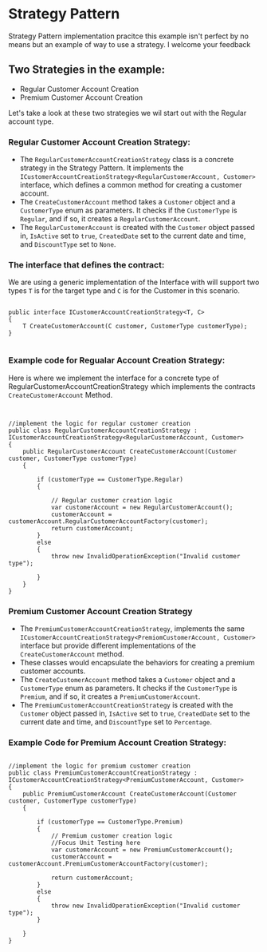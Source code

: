 # Strategy Pattern 

Strategy Pattern implementation pracitce this example isn't perfect by no means but an example of way to use a strategy.  I welcome your feedback

## Two Strategies in the example:
- Regular Customer Account Creation
- Premium Customer Account Creation

Let's take a look at these two strategies we wil start out with the Regular account type.

### Regular Customer Account Creation Strategy:
- The `RegularCustomerAccountCreationStrategy` class is a concrete strategy in the Strategy Pattern. It implements the `ICustomerAccountCreationStrategy<RegularCustomerAccount, Customer>` interface, which defines a common method for creating a customer account.
- The `CreateCustomerAccount` method takes a `Customer` object and a `CustomerType` enum as parameters. It checks if the `CustomerType` is `Regular`, and if so, it creates a `RegularCustomerAccount`.
- The `RegularCustomerAccount` is created with the `Customer` object passed in, `IsActive` set to `true`, `CreatedDate` set to the current date and time, and `DiscountType` set to `None`.

### The interface that defines the contract:
We are using a generic implementation of the Interface with will support two types `T` is for the target type and `C` is for the Customer in this scenario. 

```CSharp

public interface ICustomerAccountCreationStrategy<T, C>
{
    T CreateCustomerAccount(C customer, CustomerType customerType);
}


```

### Example code for Regualar Account Creation Strategy:

Here is where we implement the interface for a concrete type of RegularCustomerAccountCreationStrategy which implements the contracts `CreateCustomerAccount` Method.


```CSharp


//implement the logic for regular customer creation
public class RegularCustomerAccountCreationStrategy : ICustomerAccountCreationStrategy<RegularCustomerAccount, Customer>
{
    public RegularCustomerAccount CreateCustomerAccount(Customer customer, CustomerType customerType)
    {

        if (customerType == CustomerType.Regular)
        {

            // Regular customer creation logic
            var customerAccount = new RegularCustomerAccount();
            customerAccount = customerAccount.RegularCustomerAccountFactory(customer);
            return customerAccount;
        }
        else
        {
            throw new InvalidOperationException("Invalid customer type");

        }
    }
}

```


### Premium Customer Account Creation Strategy

- The `PremiumCustomerAccountCreationStrategy`, implements the same `ICustomerAccountCreationStrategy<PremiomCustomerAccount, Customer>` interface but provide different implementations of the `CreateCustomerAccount` method.
- These classes would encapsulate the behaviors for creating a premium customer accounts.
- The `CreateCustomerAccount` method takes a `Customer` object and a `CustomerType` enum as parameters. It checks if the `CustomerType` is `Premium`, and if so, it creates a `PremiumCustomerAccount`.
- The `PremiumCustomerAccountCreationStrategy` is created with the `Customer` object passed in, `IsActive` set to `true`, `CreatedDate` set to the current date and time, and `DiscountType` set to `Percentage`.

### Example Code for Premium Account Creation Strategy:
```Csharp

//implement the logic for premium customer creation
public class PremiumCustomerAccountCreationStrategy : ICustomerAccountCreationStrategy<PremiumCustomerAccount, Customer>
{
    public PremiumCustomerAccount CreateCustomerAccount(Customer customer, CustomerType customerType)
    {

        if (customerType == CustomerType.Premium)
        {
            // Premium customer creation logic
            //Focus Unit Testing here
            var customerAccount = new PremiumCustomerAccount();
            customerAccount = customerAccount.PremiumCustomerAccountFactory(customer);

            return customerAccount;
        }
        else
        {
            throw new InvalidOperationException("Invalid customer type");
        }

    }
}



```

